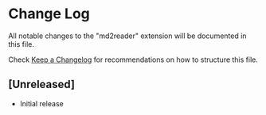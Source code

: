 # Change Log
All notable changes to the "md2reader" extension will be documented in this file.

Check [Keep a Changelog](http://keepachangelog.com/) for recommendations on how to structure this file.

## [Unreleased]
- Initial release